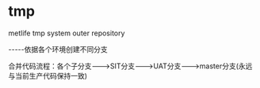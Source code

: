 # tmp
metlife tmp system outer repository 

-----依据各个环境创建不同分支

合并代码流程：各个子分支--->SIT分支--->UAT分支--->master分支(永远与当前生产代码保持一致)
